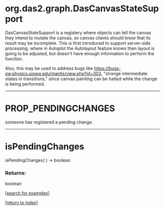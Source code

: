 # org.das2.graph.DasCanvasStateSupport

DasCanvasStateSupport is a registery where objects can tell the canvas they
 intend to mutate the canvas, so canvas clients should know that its result 
 may be incomplete.  This is first introduced to support server-side 
 processing, where in Autoplot the Autolayout feature knows then layout is 
 going to be adjusted, but doesn't have enough information to perform the 
 function.  
 
 Also, this may be used to address bugs like 
 https://bugs-pw.physics.uiowa.edu/mantis/view.php?id=303, 
 "strange intermediate states in transitions," since canvas painting can
 be halted while the change is being performed.

***
<a name="PROP_PENDINGCHANGES"></a>
# PROP_PENDINGCHANGES

someone has registered a pending change.

***
<a name="isPendingChanges"></a>
# isPendingChanges
isPendingChanges(  ) &rarr; boolean



### Returns:
boolean


<a href="https://github.com/autoplot/dev/search?q=isPendingChanges&unscoped_q=isPendingChanges">[search for examples]</a>

<a href="https://github.com/autoplot/documentation/blob/master/javadoc/index-all.md">[return to index]</a>

